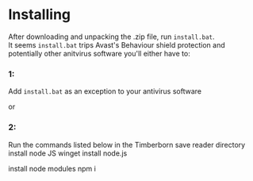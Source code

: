 # Installing
After downloading and unpacking the .zip file, run `install.bat`.  
It seems `install.bat` trips Avast's Behaviour shield protection
and potentially other anitvirus software you'll either have to:

### 1:
Add `install.bat` as an exception to your antivirus software

or

### 2: 
Run the commands listed below in the Timberborn save reader directory  
install node JS
    winget install node.js  

install node modules 
    npm i  
